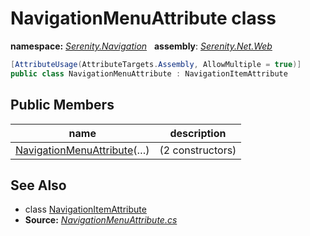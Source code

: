 # NavigationMenuAttribute class
**namespace:** *[Serenity.Navigation](../README.md#serenity.navigation-namespace)*   **assembly**: *[Serenity.Net.Web](../README.md)*

```csharp
[AttributeUsage(AttributeTargets.Assembly, AllowMultiple = true)]
public class NavigationMenuAttribute : NavigationItemAttribute
```

## Public Members

| name | description |
| --- | --- |
| [NavigationMenuAttribute](NavigationMenuAttribute/NavigationMenuAttribute.md)(…) |  (2 constructors) |

## See Also

* class [NavigationItemAttribute](NavigationItemAttribute.md)
* **Source:** *[NavigationMenuAttribute.cs](https://github.com/serenity-is/Serenity/blob/master/src/Serenity.Net.Web/Navigation/NavigationMenuAttribute.cs)*